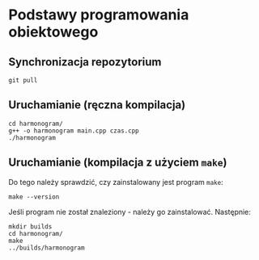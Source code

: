 # Podstawy programowania obiektowego

## Synchronizacja repozytorium
```
git pull
```

## Uruchamianie (ręczna kompilacja)
```
cd harmonogram/
g++ -o harmonogram main.cpp czas.cpp
./harmonogram
```

## Uruchamianie (kompilacja z użyciem `make`)
Do tego należy sprawdzić, czy zainstalowany jest program `make`:
```
make --version
```
Jeśli program nie został znaleziony - należy go zainstalować. Następnie:
```
mkdir builds
cd harmonogram/
make
../builds/harmonogram
```
